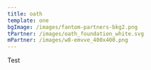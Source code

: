 ```yaml
---
title: oath
template: one
bgImage: /images/fantom-partners-bkg2.png
tPartner: /images/oath_foundation_white.svg
mPartner: /images/w8-emvve_400x400.png
---
```


Test
